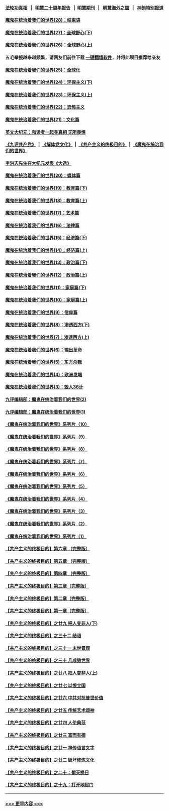 #### [法轮功真相](https://github.com/gfw-breaker/truth/blob/master/README.md?t=0) &nbsp;&nbsp;|&nbsp;&nbsp; [明慧二十周年报告](https://github.com/gfw-breaker/mh-reports/blob/master/README.md?t=0) &nbsp;&nbsp;|&nbsp;&nbsp;[明慧期刊](https://github.com/gfw-breaker/mh-qikan) &nbsp;&nbsp;|&nbsp;&nbsp; [明慧海外之窗](https://github.com/gfw-breaker/mh-news/blob/master/README.md?t=0) &nbsp;&nbsp;|&nbsp;&nbsp; [神韵特别报道](https://github.com/gfw-breaker/mh-news/blob/master/shenyun.md?t=0)
#### [魔鬼在统治着我们的世界(28)：结束语](../pages/nsc422/n10936246.md?t=07012101) 
#### [魔鬼在统治着我们的世界(27)：全球野心(下)](../pages/nsc422/n10928319.md?t=07012101) 
#### [魔鬼在统治着我们的世界(26)：全球野心(上)](../pages/nsc422/n10900318.md?t=07012101) 
#### 五毛举报越来越频繁，请网友们前往下载 [一键翻墙软件](https://github.com/gfw-breaker/ssr-accounts)，并将此项目推荐给亲友
#### [魔鬼在统治着我们的世界(25)：全球化](../pages/nsc422/n10788205.md?t=07012101) 
#### [魔鬼在统治着我们的世界(24)：环保主义(下)](../pages/nsc422/n10695307.md?t=07012101) 
#### [魔鬼在统治着我们的世界(23)：环保主义(上)](../pages/nsc422/n10688613.md?t=07012101) 
#### [魔鬼在统治着我们的世界(22)：恐怖主义](../pages/nsc422/n10614727.md?t=07012101) 
#### [魔鬼在统治着我们的世界(21)：文化篇](../pages/nsc422/n10597706.md?t=07012101) 
#### [英文大纪元：和读者一起寻真相 无所畏惧](../pages/nsc422/n12542027.md?t=07012101) 
#### [《九评共产党》](https://github.com/begood0513/9ping.md/blob/master/README.md) &nbsp;|&nbsp; [《解体党文化》](../../../../jtdwh.md/blob/master/README.md)  &nbsp;|&nbsp; [《共产主义的终极目的》](../../../../gczydzjmd.md/blob/master/README.md) &nbsp;|&nbsp; [《魔鬼在统治我们的世界》](../../../../mgztzwmdsj.md/blob/master/README.md) 
#### [李洪志先生在大纪元发表《大选》](../pages/nsc422/n12534746.md?t=07012101) 
#### [魔鬼在统治着我们的世界(20)：媒体篇](../pages/nsc422/n10586579.md?t=07012101) 
#### [魔鬼在统治着我们的世界(19)：教育篇(下)](../pages/nsc422/n10564808.md?t=07012101) 
#### [魔鬼在统治着我们的世界(18)：教育篇(上)](../pages/nsc422/n10526970.md?t=07012101) 
#### [魔鬼在统治着我们的世界(17)：艺术篇](../pages/nsc422/n10499093.md?t=07012101) 
#### [魔鬼在统治着我们的世界(16)：法律篇](../pages/nsc422/n10485969.md?t=07012101) 
#### [魔鬼在统治着我们的世界(15)：经济篇(下)](../pages/nsc422/n10469975.md?t=07012101) 
#### [魔鬼在统治着我们的世界(14)：经济篇(上)](../pages/nsc422/n10457370.md?t=07012101) 
#### [魔鬼在统治着我们的世界(13)：政治篇(下)](../pages/nsc422/n10448270.md?t=07012101) 
#### [魔鬼在统治着我们的世界(12)：政治篇(上)](../pages/nsc422/n10444576.md?t=07012101) 
#### [魔鬼在统治着我们的世界(11)：家庭篇(下)](../pages/nsc422/n10440961.md?t=07012101) 
#### [魔鬼在统治着我们的世界(10)：家庭篇(上)](../pages/nsc422/n10435448.md?t=07012101) 
#### [魔鬼在统治着我们的世界(9)：信仰篇](../pages/nsc422/n10432159.md?t=07012101) 
#### [魔鬼在统治着我们的世界(8)：渗透西方(下)](../pages/nsc422/n10429603.md?t=07012101) 
#### [魔鬼在统治着我们的世界(7)：渗透西方(上)](../pages/nsc422/n10426013.md?t=07012101) 
#### [魔鬼在统治着我们的世界(6)：输出革命](../pages/nsc422/n10421536.md?t=07012101) 
#### [魔鬼在统治着我们的世界(5)：东方杀戮](../pages/nsc422/n10417707.md?t=07012101) 
#### [魔鬼在统治着我们的世界(4)：欧洲发端](../pages/nsc422/n10414890.md?t=07012101) 
#### [魔鬼在统治着我们的世界(3)：毁人36计](../pages/nsc422/n10411583.md?t=07012101) 
#### [九评编辑部：魔鬼在统治着我们的世界(2)](../pages/nsc422/n10410036.md?t=07012101) 
#### [九评编辑部：魔鬼在统治着我们的世界(1)](../pages/nsc422/n10406825.md?t=07012101) 
#### [《魔鬼在统治着我们的世界》系列片（10）](../pages/nsc422/n12292670.md?t=07012101) 
#### [《魔鬼在统治着我们的世界》系列片（9）](../pages/nsc422/n12290859.md?t=07012101) 
#### [《魔鬼在统治着我们的世界》系列片（8）](../pages/nsc422/n12287445.md?t=07012101) 
#### [《魔鬼在统治着我们的世界》系列片（7）](../pages/nsc422/n12283425.md?t=07012101) 
#### [《魔鬼在统治着我们的世界》系列片（6）](../pages/nsc422/n12282314.md?t=07012101) 
#### [《魔鬼在统治着我们的世界》系列片（5）](../pages/nsc422/n12281419.md?t=07012101) 
#### [《魔鬼在统治着我们的世界》系列片（4）](../pages/nsc422/n12274024.md?t=07012101) 
#### [《魔鬼在统治着我们的世界》系列片（3）](../pages/nsc422/n12271322.md?t=07012101) 
#### [《魔鬼在统治着我们的世界》系列片（2）](../pages/nsc422/n12269049.md?t=07012101) 
#### [《魔鬼在统治着我们的世界》系列片（1）](../pages/nsc422/n12267575.md?t=07012101) 
#### [【共产主义的终极目的】第六章 （完整版）](../pages/nsc422/n11428913.md?t=07012101) 
#### [【共产主义的终极目的】第五章 （完整版）](../pages/nsc422/n11428912.md?t=07012101) 
#### [【共产主义的终极目的】第四章 （完整版）](../pages/nsc422/n11428907.md?t=07012101) 
#### [【共产主义的终极目的】第三章（完整版）](../pages/nsc422/n11428848.md?t=07012101) 
#### [【共产主义的终极目的】第二章（完整版）](../pages/nsc422/n11428831.md?t=07012101) 
#### [【共产主义的终极目的】第一章（完整版）](../pages/nsc422/n11417651.md?t=07012101) 
#### [【共产主义的终极目的】之廿九 把人变非人(下)](../pages/nsc422/n11344140.md?t=07012101) 
#### [【共产主义的终极目的】之三十二 结语](../pages/nsc422/n11360535.md?t=07012101) 
#### [【共产主义的终极目的】之三十一 末世景观](../pages/nsc422/n11351129.md?t=07012101) 
#### [【共产主义的终极目的】之三十 几成狼世界](../pages/nsc422/n11348280.md?t=07012101) 
#### [【共产主义的终极目的】之廿八 把人变非人(上)](../pages/nsc422/n11340492.md?t=07012101) 
#### [【共产主义的终极目的】之廿七 以恨立国](../pages/nsc422/n11336944.md?t=07012101) 
#### [【共产主义的终极目的】之廿六 中共对抗普世价值](../pages/nsc422/n11324785.md?t=07012101) 
#### [【共产主义的终极目的】之廿五 传统艺术颂神](../pages/nsc422/n11296396.md?t=07012101) 
#### [【共产主义的终极目的】之廿四 人伦典范](../pages/nsc422/n11296397.md?t=07012101) 
#### [【共产主义的终极目的】之廿三 富而有德](../pages/nsc422/n11283598.md?t=07012101) 
#### [【共产主义的终极目的】之廿一 神传语言文字](../pages/nsc422/n11263265.md?t=07012101) 
#### [【共产主义的终极目的】之廿二 破坏修炼文化](../pages/nsc422/n11245728.md?t=07012101) 
#### [【共产主义的终极目的】之二十：偷天换日](../pages/nsc422/n11238846.md?t=07012101) 
#### [【共产主义的终极目的】之十九：打开地狱门](../pages/nsc422/n11206376.md?t=07012101) 

----
#### [ >>> 更早内容 <<< ](../indexes/nsc422-earlier.md)
